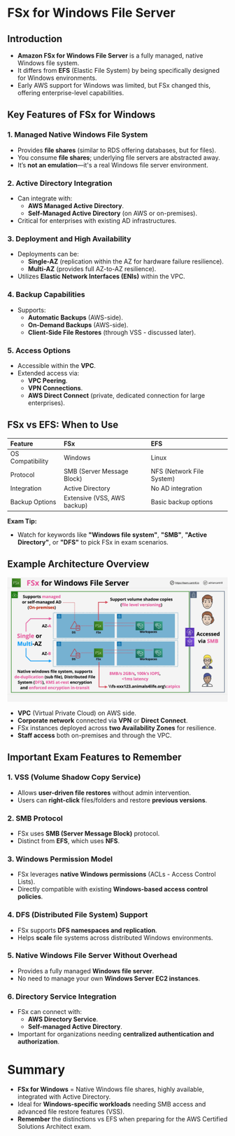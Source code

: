 # FSx for Windows File Server

## Introduction

- **Amazon FSx for Windows File Server** is a fully managed, native Windows file system.
- It differs from **EFS** (Elastic File System) by being specifically designed for Windows environments.
- Early AWS support for Windows was limited, but FSx changed this, offering enterprise-level capabilities.

## Key Features of FSx for Windows

### 1. **Managed Native Windows File System**

- Provides **file shares** (similar to RDS offering databases, but for files).
- You consume **file shares**; underlying file servers are abstracted away.
- It’s **not an emulation**—it's a real Windows file server environment.

### 2. **Active Directory Integration**

- Can integrate with:
  - **AWS Managed Active Directory**.
  - **Self-Managed Active Directory** (on AWS or on-premises).
- Critical for enterprises with existing AD infrastructures.

### 3. **Deployment and High Availability**

- Deployments can be:
  - **Single-AZ** (replication within the AZ for hardware failure resilience).
  - **Multi-AZ** (provides full AZ-to-AZ resilience).
- Utilizes **Elastic Network Interfaces (ENIs)** within the VPC.

### 4. **Backup Capabilities**

- Supports:
  - **Automatic Backups** (AWS-side).
  - **On-Demand Backups** (AWS-side).
  - **Client-Side File Restores** (through VSS - discussed later).

### 5. **Access Options**

- Accessible within the **VPC**.
- Extended access via:
  - **VPC Peering**.
  - **VPN Connections**.
  - **AWS Direct Connect** (private, dedicated connection for large enterprises).

## FSx vs EFS: When to Use

| Feature          | FSx                         | EFS                       |
| :--------------- | :-------------------------- | :------------------------ |
| OS Compatibility | Windows                     | Linux                     |
| Protocol         | SMB (Server Message Block)  | NFS (Network File System) |
| Integration      | Active Directory            | No AD integration         |
| Backup Options   | Extensive (VSS, AWS backup) | Basic backup options      |

**Exam Tip:**

- Watch for keywords like **"Windows file system"**, **"SMB"**, **"Active Directory"**, or **"DFS"** to pick FSx in exam scenarios.

## Example Architecture Overview

![alt text](./Images/image-35.png)

- **VPC** (Virtual Private Cloud) on AWS side.
- **Corporate network** connected via **VPN** or **Direct Connect**.
- FSx instances deployed across **two Availability Zones** for resilience.
- **Staff access** both on-premises and through the VPC.

## Important Exam Features to Remember

### 1. **VSS (Volume Shadow Copy Service)**

- Allows **user-driven file restores** without admin intervention.
- Users can **right-click** files/folders and restore **previous versions**.

### 2. **SMB Protocol**

- FSx uses **SMB (Server Message Block)** protocol.
- Distinct from **EFS**, which uses **NFS**.

### 3. **Windows Permission Model**

- FSx leverages **native Windows permissions** (ACLs - Access Control Lists).
- Directly compatible with existing **Windows-based access control policies**.

### 4. **DFS (Distributed File System) Support**

- FSx supports **DFS namespaces and replication**.
- Helps **scale** file systems across distributed Windows environments.

### 5. **Native Windows File Server Without Overhead**

- Provides a fully managed **Windows file server**.
- No need to manage your own **Windows Server EC2 instances**.

### 6. **Directory Service Integration**

- FSx can connect with:
  - **AWS Directory Service**.
  - **Self-managed Active Directory**.
- Important for organizations needing **centralized authentication and authorization**.

# Summary

- **FSx for Windows** = Native Windows file shares, highly available, integrated with Active Directory.
- Ideal for **Windows-specific workloads** needing SMB access and advanced file restore features (VSS).
- **Remember** the distinctions vs EFS when preparing for the AWS Certified Solutions Architect exam.
